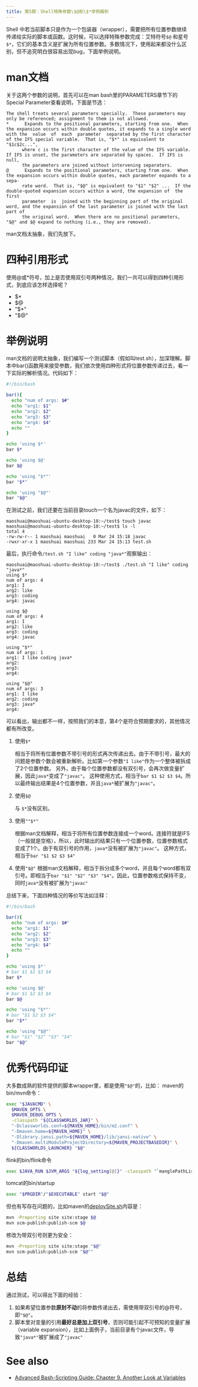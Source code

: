 ```yaml
---
title: 第5期：Shell特殊参数\$@和\$*举例解析
---
```


Shell 中若当前脚本只是作为一个包装器（wrapper），需要把所有位置参数继续传递给实际的脚本或函数。这时候，可以选择特殊参数完成：艾特符号`$@` 和星号 `$*`，它们的基本含义是扩展为所有位置参数。多数情况下，使用起来都没什么区别，但不追究明白很容易出现bug，下面举例说明。

# man文档
关于这两个参数的说明，首先可以在man bash里的PARAMETERS章节下的Special Parameter查看说明，下面是节选：

```
The shell treats several parameters specially.  These parameters may only be referenced; assignment to them is not allowed.
*      Expands to the positional parameters, starting from one.  When the expansion occurs within double quotes, it expands to a single word  with the  value  of  each  parameter  separated by the first character of the IFS special variable.  That is, "$*" is equivalent to "$1c$2c...",
      where c is the first character of the value of the IFS variable.  If IFS is unset, the parameters are separated by spaces.  If IFS is null,
      the parameters are joined without intervening separators.
@      Expands to the positional parameters, starting from one.  When the expansion occurs within double quotes, each parameter expands to a sepa-
      rate word.  That is, "$@" is equivalent to "$1" "$2" ...  If the double-quoted expansion occurs within a word, the expansion of  the  first
      parameter  is  joined with the beginning part of the original word, and the expansion of the last parameter is joined with the last part of
      the original word.  When there are no positional parameters, "$@" and $@ expand to nothing (i.e., they are removed).
```

man文档太抽象，我们先放下。

# 四种引用形式

使用@或*符号，加上是否使用双引号两种情况，我们一共可以得到四种引用形式，到底应该怎样选择呢？

* $*
* $@
* "$*"
* "$@"

# 举例说明
man文档的说明太抽象，我们编写一个测试脚本（假如叫test.sh），加深理解。脚本中bar()函数用来接受参数，我们依次使用四种形式将位置参数传递过去，看一下实际的解析情况。代码如下：

```bash
#!/bin/bash

bar(){
  echo "num of args: $#"
  echo "arg1: $1"
  echo "arg2: $2"
  echo "arg3: $3"
  echo "arg4: $4"
  echo ""
}

echo 'using $*'
bar $*

echo 'using $@'
bar $@

echo 'using "$*"'
bar "$*"

echo 'using "$@"'
bar "$@"
```

在测试之前，我们还要在当前目录touch一个名为javac的文件，如下：
```
maoshuai@maoshuai-ubuntu-desktop-18:~/test$ touch javac
maoshuai@maoshuai-ubuntu-desktop-18:~/test$ ls -l
total 4
-rw-rw-r-- 1 maoshuai maoshuai   0 Mar 24 15:18 javac
-rwxr-xr-x 1 maoshuai maoshuai 233 Mar 24 15:13 test.sh
```

最后，执行命令`/test.sh "I like" coding "java*"`观察输出：
```
maoshuai@maoshuai-ubuntu-desktop-18:~/test$ ./test.sh "I like" coding "java*"
using $*
num of args: 4
arg1: I
arg2: like
arg3: coding
arg4: javac

using $@
num of args: 4
arg1: I
arg2: like
arg3: coding
arg4: javac

using "$*"
num of args: 1
arg1: I like coding java*
arg2:
arg3:
arg4:

using "$@"
num of args: 3
arg1: I like
arg2: coding
arg3: java*
arg4:

```

可以看出，输出都不一样，按照我们的本意，第4个是符合预期要求的，其他情况都有所改变。

1. 使用`$*`

    相当于将所有位置参数不带引号的形式再次传递出去。由于不带引号，最大的问题是参数个数会被重新解析。比如第一个参数`"I like"`作为一个整体被拆成了2个位置参数。
另外，由于每个位置参数都没有双引号，会再次做变量扩展，因此`java*`变成了`"javac"`。
    这种使用方式，相当于`bar $1 $2 $3 $4`。所以最终输出结果是4个位置参数，并且`java*`被扩展为`"javac"`。

2. 使用`$@`

    与  `$*`没有区别。

3. 使用`""$*"`

    根据man文档解释，相当于将所有位置参数连接成一个word。连接符就是IFS（一般就是空格），所以，此时输出的结果只有一个位置参数，位置参数格式变成了1个。由于有双引号的作用，`java*`没有被扩展为`"javac"`。
    这种方式，相当于`bar "$1 $2 $3 $4" `

4. 使用`"$@"`
    根据man文档解释，相当于拆分成多个word，并且每个word都有双引号。即相当于`bar "$1" "$2" "$3" "$4"`。因此，位置参数格式保持不变，同时`java*`没有被扩展为`"javac"`

总结下来，下面四种情况的等价写法如注释：
```bash
#!/bin/bash

bar(){
  echo "num of args: $#"
  echo "arg1: $1"
  echo "arg2: $2"
  echo "arg3: $3"
  echo "arg4: $4"
  echo ""
}

echo 'using $*'
# bar $1 $2 $3 $4
bar $*

echo 'using $@'
# bar $1 $2 $3 $4
bar $@

echo 'using "$*"'
# bar "$1 $2 $3 $4"
bar "$*"

echo 'using "$@"'
# bar "$1" "$2" "$3" "$4"
bar "$@"
```

# 优秀代码印证
大多数成熟的软件提供的脚本wrapper里，都是使用`"$@"`的，比如：
maven的bin/mvn命令：
```bash
exec "$JAVACMD" \
  $MAVEN_OPTS \
  $MAVEN_DEBUG_OPTS \
  -classpath "${CLASSWORLDS_JAR}" \
  "-Dclassworlds.conf=${MAVEN_HOME}/bin/m2.conf" \
  "-Dmaven.home=${MAVEN_HOME}" \
  "-Dlibrary.jansi.path=${MAVEN_HOME}/lib/jansi-native" \
  "-Dmaven.multiModuleProjectDirectory=${MAVEN_PROJECTBASEDIR}" \
  ${CLASSWORLDS_LAUNCHER} "$@"
```

flink的bin/flink命令
```bash
exec $JAVA_RUN $JVM_ARGS "${log_setting[@]}" -classpath "`manglePathList "$CC_CLASSPATH:$INTERNAL_HADOOP_CLASSPATHS"`" org.apache.flink.client.cli.CliFrontend "$@"
```

tomcat的bin/startup

```bash
exec "$PRGDIR"/"$EXECUTABLE" start "$@"
```

但也有写存在问题的，比如maven的[deploySite.sh](https://github.com/apache/maven/commit/d13c2884879d6bc2b8f18012b8455c06b2fe0756)内容是：
```bash
mvn -Preporting site site:stage $@
mvn scm-publish:publish-scm $@
```
修改为带双引号则更为安全：
```bash
mvn -Preporting site site:stage "$@"
mvn scm-publish:publish-scm "$@""
```
# 总结
通过测试，可以得出下面的经验：
1. 如果希望位置参数**原封不动**的将参数传递出去，需使用带双引号的@符号，即`"$@"`。
2. 脚本里对变量的引用**最好总是加上双引号**，否则可能引起不可预知的变量扩展（variable expansion），比如上面例子，当前目录有个javac文件，导致`"java*"`被扩展成了`"javac"`

# See also
* [Advanced Bash-Scripting Guide: Chapter 9. Another Look at Variables](http://www.tldp.org/LDP/abs/html/internalvariables.html)